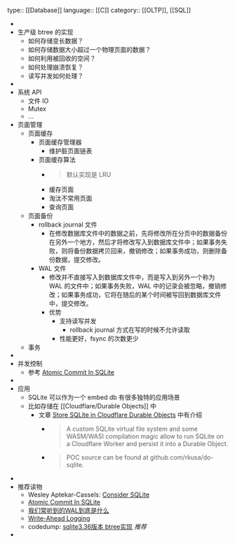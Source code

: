 type:: [[Database]]
language:: [[C]]
category:: [[OLTP]], [[SQL]]

-
- 生产级 btree 的实现
	- 如何存储变长数据？
	- 如何存储数据大小超过一个物理页面的数据？
	- 如何利用被回收的空间？
	- 如何处理崩溃恢复？
	- 读写并发如何处理？
-
- 系统 API
	- 文件 IO
	- Mutex
	- ...
- 页面管理
	- 页面缓存
		- 页面缓存管理器
			- 维护脏页面链表
		- 页面缓存算法
			- > 默认实现是 LRU
			- 缓存页面
			- 淘汰不常用页面
			- 查询页面
	- 页面备份
		- rollback journal 文件
			- 在修改数据库文件中的数据之前，先将修改所在分页中的数据备份在另外一个地方，然后才将修改写入到数据库文件中；如果事务失败，则将备份数据拷贝回来，撤销修改；如果事务成功，则删除备份数据，提交修改。
		- WAL 文件
			- 修改并不直接写入到数据库文件中，而是写入到另外一个称为 WAL 的文件中；如果事务失败，WAL 中的记录会被忽略，撤销修改；如果事务成功，它将在随后的某个时间被写回到数据库文件中，提交修改。
			- 优势
				- 支持读写并发
					- rollback journal 方式在写的时候不允许读取
				- 性能更好，fsync 的次数更少
	- 事务
-
- 并发控制
	- 参考 [Atomic Commit In SQLite](https://sqlite.com/atomiccommit.html)
-
- 应用
	- SQLite 可以作为一个 embed db 有很多独特的应用场景
	- 比如存储在 [[Cloudflare/Durable Objects]] 中
		- 文章 [Store SQLite in Cloudflare Durable Objects](https://ma.rkusa.st/store-sqlite-in-cloudflare-durable-objects) 中有介绍
			- > A custom SQLite virtual file system and some WASM/WASI compilation magic allow to run SQLite on a Cloudflare Worker and persist it into a Durable Object.
			- > POC source can be found at github.com/rkusa/do-sqlite.
-
- 推荐读物
	- Wesley Aptekar-Cassels: [Consider SQLite](https://blog.wesleyac.com/posts/consider-sqlite)
	- [Atomic Commit In SQLite](https://sqlite.com/atomiccommit.html)
	- [我们常听到的WAL到底是什么](https://segmentfault.com/a/1190000022512468)
	- [Write-Ahead Logging](https://sqlite.org/wal.html)
	- codedump: [sqlite3.36版本 btree实现](https://www.codedump.info/post/20211217-sqlite-btree-0/) *推荐*
-